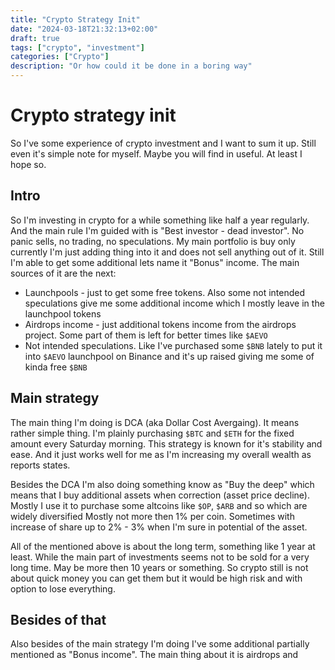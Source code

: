 ```yaml
---
title: "Crypto Strategy Init"
date: "2024-03-18T21:32:13+02:00"
draft: true
tags: ["crypto", "investment"]
categories: ["Crypto"]
description: "Or how could it be done in a boring way"
---
```


# Crypto strategy init

So I've some experience of crypto investment and I want to sum it up. Still even
it's simple note for myself. Maybe you will find in useful. At least I hope so.

## Intro

So I'm investing in crypto for a while something like half a year regularly.
And the main rule I'm guided with is "Best investor - dead investor".
No panic sells, no trading, no speculations. My main portfolio is buy only
currently I'm just adding thing into it and does not sell anything out of it.
Still I'm able to get some additional lets name it "Bonus" income.
The main sources of it are the next:

- Launchpools - just to get some free tokens. Also some not intended speculations
  give me some additional income which I mostly leave in the launchpool tokens
- Airdrops income - just additional tokens income from the airdrops project.
  Some part of them is left for better times like `$AEVO`
- Not intended speculations. Like I've purchased some `$BNB` lately to put it
  into `$AEVO` launchpool on Binance and it's up raised giving me some of kinda free
  `$BNB`

## Main strategy

The main thing I'm doing is DCA (aka Dollar Cost Avergaing). It means rather simple
thing. I'm plainly purchasing `$BTC` and `$ETH` for the fixed amount every Saturday
morning. This strategy is known for it's stability and ease. And it just works well
for me as I'm increasing my overall wealth as reports states.

Besides the DCA I'm also doing something know as "Buy the deep" which means that
I buy additional assets when correction (asset price decline). Mostly I use it
to purchase some altcoins like `$OP`, `$ARB` and so which are widely diversified
Mostly not more then 1% per coin. Sometimes with increase of share up to 2% - 3%
when I'm sure in potential of the asset.

All of the mentioned above is about the long term, something like 1 year at least.
While the main part of investments seems not to be sold for a very long time.
May be more then 10 years or something. So crypto still is not about quick money
you can get them but it would be high risk and with option to lose everything.

## Besides of that

Also besides of the main strategy I'm doing I've some additional partially
mentioned as "Bonus income". The main thing about it is airdrops and 
